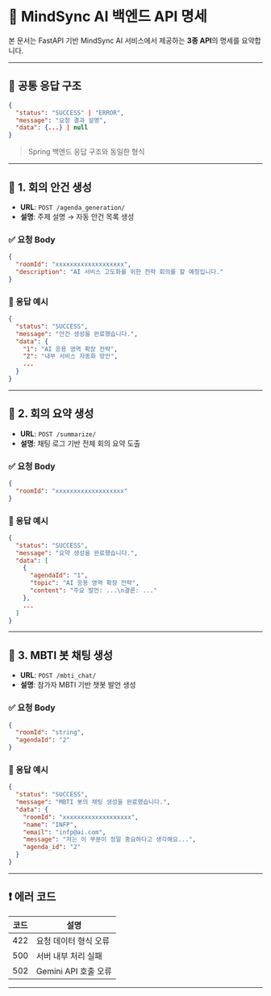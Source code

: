 # 📘 MindSync AI 백엔드 API 명세

본 문서는 FastAPI 기반 MindSync AI 서비스에서 제공하는 **3종 API**의 명세를 요약합니다.

---

## 📌 공통 응답 구조

```json
{
  "status": "SUCCESS" | "ERROR",
  "message": "요청 결과 설명",
  "data": {...} | null
}
```
> Spring 백엔드 응답 구조와 동일한 형식
---
## 📝 1. 회의 안건 생성
- **URL**: `POST /agenda_generation/`
- **설명**: 주제 설명 → 자동 안건 목록 생성

### ✅ 요청 Body
```json
{
  "roomId": "xxxxxxxxxxxxxxxxxxx",
  "description": "AI 서비스 고도화를 위한 전략 회의를 할 예정입니다."
}
```

### 🔁 응답 예시
```json
{
  "status": "SUCCESS",
  "message": "안건 생성을 완료했습니다.",
  "data": {
    "1": "AI 응용 영역 확장 전략",
    "2": "내부 서비스 자동화 방안",
    ...
  }
}
```
---
## 📝 2. 회의 요약 생성
- **URL**: `POST /summarize/`
- **설명**: 채팅 로그 기반 전체 회의 요약 도출

### ✅ 요청 Body
```json
{
  "roomId": "xxxxxxxxxxxxxxxxxxx"
}
```

### 🔁 응답 예시
```json
{
  "status": "SUCCESS",
  "message": "요약 생성을 완료했습니다.",
  "data": [
    {
      "agendaId": "1",
      "topic": "AI 응용 영역 확장 전략",
      "content": "주요 발언: ...\n결론: ..."
    },
    ...
  ]
}
```

---

## 📝 3. MBTI 봇 채팅 생성
- **URL**: `POST /mbti_chat/`
- **설명**: 참가자 MBTI 기반 챗봇 발언 생성

### ✅ 요청 Body
```json
{
  "roomId": "string",
  "agendaId": "2"
}
```
### 🔁 응답 예시
```json
{
  "status": "SUCCESS",
  "message": "MBTI 봇의 채팅 생성을 완료했습니다.",
  "data": {
    "roomId": "xxxxxxxxxxxxxxxxxxx",
    "name": "INFP",
    "email": "infp@ai.com",
    "message": "저는 이 부분이 정말 중요하다고 생각해요...",
    "agenda_id": "2"
  }
}
```
---
## ❗ 에러 코드

| 코드  | 설명                  |
|-----|-----------------------|
| 422 | 요청 데이터 형식 오류     | 
| 500 | 서버 내부 처리 실패       | 
| 502 | Gemini API 호출 오류     | 


---

